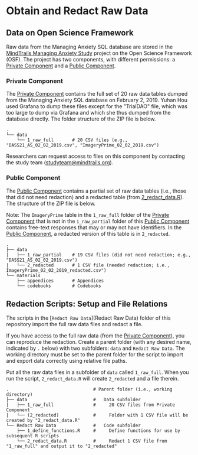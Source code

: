 # Obtain and Redact Raw Data

## Data on Open Science Framework

Raw data from the Managing Anxiety SQL database are stored in the [MindTrails Managing Anxiety Study](https://osf.io/pvd67/) project on the Open Science Framework (OSF). The project has two components, with different permissions: a [Private Component](https://osf.io/5sn2x/) and a [Public Component](https://osf.io/2x3jq/).

### Private Component

The [Private Component](https://osf.io/pvd67/) contains the full set of 20 raw data tables dumped from the Managing Anxiety SQL database on February 2, 2019. Yuhan Hou used Grafana to dump these files except for the "TrialDAO" file, which was too large to dump via Grafana and which she thus dumped from the database directly. The folder structure of the ZIP file is below.

```
.
└── data
    └── 1_raw_full       # 20 CSV files (e.g., "DASS21_AS_02_02_2019.csv", "ImageryPrime_02_02_2019.csv")
```

Researchers can request access to files on this component by contacting the study team ([studyteam@mindtrails.org](mailto:studyteam@mindtrails.org)).

### Public Component

The [Public Component](https://osf.io/2x3jq/) contains a partial set of raw data tables (i.e., those that did not need redaction) and a redacted table (from [2_redact_data.R](#2_redact_dataR)). The structure of the ZIP file is below.

Note: The `ImageryPrime` table in the `1_raw_full` folder of the [Private Component](#private-component) that is not in the `1_raw_partial` folder of this [Public Component](https://osf.io/2x3jq/) contains free-text responses that may or may not have identifiers. In the [Public Component](https://osf.io/2x3jq/), a redacted version of this table is in `2_redacted`.

```
.
├── data                    
|   ├── 1_raw_partial    # 19 CSV files (did not need redaction; e.g., "DASS21_AS_02_02_2019.csv")
|   └── 2_redacted       # 1 CSV file (needed redaction; i.e., ImageryPrime_02_02_2019_redacted.csv")
└── materials
    ├── appendices       # Appendices
    └── codebooks        # Codebooks
```

## Redaction Scripts: Setup and File Relations

The scripts in the [`Redact Raw Data`](Redact Raw Data) folder of this repository import the full raw data files and redact a file.

If you have access to the full raw data (from the [Private Component](#private-component)), you can reproduce the redaction. Create a parent folder (with any desired name, indicated by `.` below) with two subfolders: `data` and `Redact Raw Data`. The working directory must be set to the parent folder for the script to import and export data correctly using relative file paths.

Put all the raw data files in a subfolder of `data` called `1_raw_full`. When you run the script, `2_redact_data.R` will create `2_redacted` and a file therein.

```
.                                # Parent folder (i.e., working directory)
├── data                         #   Data subfolder
|   ├── 1_raw_full               #     20 CSV files from Private Component
|   └── (2_redacted)             #     Folder with 1 CSV file will be created by "2_redact_data.R"
└── Redact Raw Data              #   Code subfolder
    ├── 1_define_functions.R     #     Define functions for use by subsequent R scripts
    └── 2_redact_data.R          #     Redact 1 CSV file from "1_raw_full" and output it to "2_redacted"
```